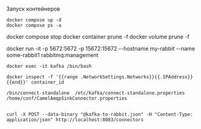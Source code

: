 Запуск контейнеров
```shell
docker compose up -d
docker compose ps -a
```
docker compose stop
docker container prune -f
docker volume prune -f


docker run -it -p 5672:5672 -p 15672:15672 --hostname my-rabbit --name some-rabbit1 rabbitmq:management

```
docker exec -it kafka /bin/bash 

docker inspect -f '{{range .NetworkSettings.Networks}}{{.IPAddress}}{{end}}' container_id

/bin/connect-standalone  /etc/kafka/connect-standalone.properties /home/conf/CamelAmqpSinkConnector.properties 


curl -X POST --data-binary "@kafka-to-rabbit.json" -H "Content-Type: application/json" http://localhost:8083/connectors